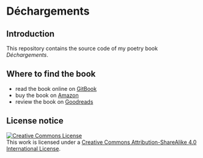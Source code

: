 # Déchargements

## Introduction

This repository contains the source code of my poetry book *Déchargements*.

## Where to find the book

* read the book online on [GitBook](https://dechargements.reale.info/)
* buy the book on [Amazon](https://www.amazon.it/dp/B07HSJW75G/)
* review the book on [Goodreads](https://www.goodreads.com/book/show/42182210-d-chargements)

## License notice

<a rel="license" href="http://creativecommons.org/licenses/by-sa/4.0/"><img alt="Creative Commons License" style="border-width:0" src="https://i.creativecommons.org/l/by-sa/4.0/88x31.png" /></a><br />This work is licensed under a <a rel="license" href="http://creativecommons.org/licenses/by-sa/4.0/">Creative Commons Attribution-ShareAlike 4.0 International License</a>.
